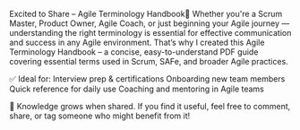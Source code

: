 Excited to Share – Agile Terminology Handbook📘
Whether you're a Scrum Master, Product Owner, Agile Coach, or just beginning your Agile journey — understanding the right terminology is essential for effective communication and success in any Agile environment.
That’s why I created this Agile Terminology Handbook – a concise, easy-to-understand PDF guide covering essential terms used in Scrum, SAFe, and broader Agile practices.

✅ Ideal for:
Interview prep & certifications
Onboarding new team members
Quick reference for daily use
Coaching and mentoring in Agile teams

🧠 Knowledge grows when shared. If you find it useful, feel free to comment, share, or tag someone who might benefit from it!

